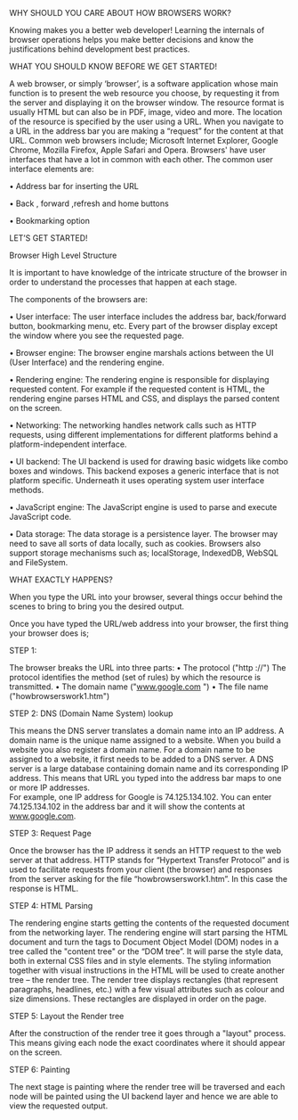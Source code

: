 WHY SHOULD YOU CARE ABOUT HOW BROWSERS WORK?

Knowing makes you a better web developer! Learning the internals of browser operations helps you make better decisions and know the justifications behind development best practices.

WHAT YOU SHOULD KNOW BEFORE WE GET STARTED!

A web browser, or simply ‘browser’, is a software application whose main function is to present the web resource you choose, by requesting it from the server and displaying it on the browser window. The resource format is usually HTML but can also be in PDF, image, video and more. 
The location of the resource is specified by the user using a URL. When you navigate to a URL in the address bar you are making a “request” for the content at that URL.
Common web browsers include; Microsoft Internet Explorer, Google Chrome, Mozilla Firefox, Apple Safari and Opera. Browsers' have user interfaces that have a lot in common with each other. 
The common user interface elements are:

•	Address bar for inserting the URL 

•	Back , forward ,refresh and home buttons

•	Bookmarking option

LET’S GET STARTED!

Browser High Level Structure

It is important to have knowledge of the intricate structure of the browser in order to understand the processes that happen at each stage.

The components of the browsers are:

•	User interface: The user interface includes the address bar, back/forward button, bookmarking menu, etc. Every part of the browser display except the window where you see the requested page.

•	Browser engine: The browser engine marshals actions between the UI (User Interface) and the rendering engine.

•	Rendering engine: The rendering engine is responsible for displaying requested content. For example if the requested content is HTML, the rendering engine parses HTML and CSS, and displays the parsed content on the screen.

•	Networking: The networking handles network calls such as HTTP requests, using different implementations for different platforms behind a platform-independent interface.

•	UI backend: The UI backend is used for drawing basic widgets like combo boxes and windows. This backend exposes a generic interface that is not platform specific. Underneath it uses operating system user interface methods.

•	JavaScript engine: The JavaScript engine is used to parse and execute JavaScript code.

•	Data storage: The data storage is a persistence layer. The browser may need to save all sorts of data locally, such as cookies. Browsers also support storage mechanisms such as; localStorage, IndexedDB, WebSQL and FileSystem.

WHAT EXACTLY HAPPENS?

When you type the URL into your browser, several things occur behind the scenes to bring to bring you the desired output. 

Once you have typed the URL/web address into your browser, the first thing your browser does is;

STEP 1:

The browser breaks the URL into three parts:
•	The protocol ("http ://")
The protocol identifies the method (set of rules) by which the resource is transmitted.
•	The domain name ("www.google.com ")
•	The file name ("howbrowserswork1.htm")

STEP 2: DNS (Domain Name System) lookup

This means the DNS server translates a domain name into an IP address.
A domain name is the unique name assigned to a website. When you build a website you also register a domain name. For a domain name to be assigned to a website, it first needs to be added to a DNS server.
A DNS server is a large database containing domain name and its corresponding IP address. This means that URL you typed into the address bar maps to one or more IP addresses.  
For example, one IP address for Google is 74.125.134.102. You can enter 74.125.134.102 in the address bar and it will show the contents at www.google.com.

STEP 3: Request Page

Once the browser has the IP address it sends an HTTP request to the web server at that address. HTTP stands for “Hypertext Transfer Protocol” and is used to facilitate requests from your client (the browser) and responses from the server asking for the file “howbrowserswork1.htm”. In this case the response is HTML.

STEP 4: HTML Parsing

The rendering engine starts getting the contents of the requested document from the networking layer. The rendering engine will start parsing the HTML document and turn the tags to Document Object Model (DOM) nodes in a tree called the "content tree" or the “DOM tree”.
It will parse the style data, both in external CSS files and in style elements. The styling information together with visual instructions in the HTML will be used to create another tree – the render tree.  The render tree displays rectangles (that represent paragraphs, headlines, etc.) with a few visual attributes such as colour and size dimensions. These rectangles are displayed in order on the page.

STEP 5: Layout the Render tree

After the construction of the render tree it goes through a "layout" process. This means giving each node the exact coordinates where it should appear on the screen.

STEP 6: Painting

The next stage is painting where the render tree will be traversed and each node will be painted using the UI backend layer and hence we are able to view the requested output.


